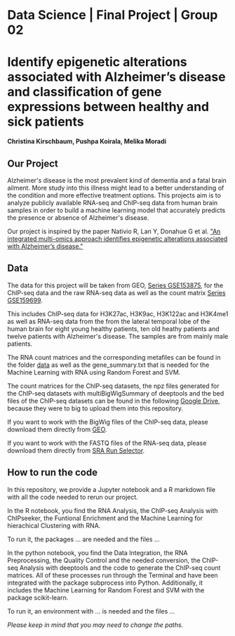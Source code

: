 # Data Science | Final Project | Group 02
# Identify epigenetic alterations associated with Alzheimer’s disease and classification of gene expressions between healthy and sick patients
**Christina Kirschbaum, Pushpa Koirala, Melika Moradi**

## Our Project

Alzheimer's disease is the most prevalent kind of dementia and a fatal brain ailment. 
More study into this illness might lead to a better understanding of the condition and more effective treatment options. 
This projects aim is to analyze publicly available RNA-seq and ChIP-seq data from human brain samples 
in order to build a machine learning model that accurately predicts the presence or absence of Alzheimer's disease.

Our project is inspired by the paper Nativio R, Lan Y, Donahue G et al. ["An integrated multi-omics approach identifies
epigenetic alterations associated with Alzheimer’s disease."](https://www.ncbi.nlm.nih.gov/pmc/articles/PMC8098004/)


## Data

The data for this project will be taken from GEO, [Series GSE153875](https://www.ncbi.nlm.nih.gov/geo/query/acc.cgi?acc=GSE153875), for the ChIP-seq data and the raw RNA-seq data as well as the count matrix [Series GSE159699](https://www.ncbi.nlm.nih.gov/Traces/study/?acc=PRJNA670209&o=acc_s%3Aa). 

This includes ChIP-seq data for H3K27ac, H3K9ac, H3K122ac and H3K4me1 as well as RNA-seq data from the
from the lateral temporal lobe of the human brain for eight young healthy patients, ten old heathy patients and twelve patients with Alzheimer's disease.
The samples are from mainly male patients.

The RNA count matrices and the corresponding metafiles can be found in the folder 
[data](https://github.com/nepsygirl/DataScience_finalProjekt_Group2/tree/main/data)
as well as the gene_summary.txt that is needed for the Machine Learning with RNA using Random Forest and SVM.

The count matrices for the ChIP-seq datasets, the npz files generated for the ChIP-seq datasets with multiBigWigSummary of deeptools and 
the bed files of the ChIP-seq datasets can be found in the following [Google Drive](),
because they were to big to upload them into this repository.

If you want to work with the BigWig files of the ChIP-seq data, please download them directly from 
[GEO](https://www.ncbi.nlm.nih.gov/geo/query/acc.cgi?acc=GSE153875).

If you want to work with the FASTQ files of the RNA-seq data, please download them directly from 
[SRA Run Selector](https://www.ncbi.nlm.nih.gov/Traces/study/?acc=PRJNA670209&o=acc_s%3Aa).


## How to run the code

In this repository, we provide a Jupyter notebook and a R markdown file with all the code needed to rerun our project.

In the R notebook, you find the RNA Analysis, the ChIP-seq Analysis with ChIPseeker, the Funtional Enrichment 
and the Machine Learning for hierachical Clustering with RNA.

To run it, the packages ... are needed and the files ...

In the python notebook, you find the Data Integration, the RNA Preprocessing, the Quality Control and the needed conversion, 
the ChIP-seq Analysis with deeptools and the code to generate the ChIP-seq count matrices.
All of these processes run through the Terminal and have been integrated with the package subprocess into Python.
Additionally, it includes the Machine Learning for Random Forest and SVM with the package scikit-learn.

To run it, an environment with ... is needed and the files ...

*Please keep in mind that you may need to change the paths.*
